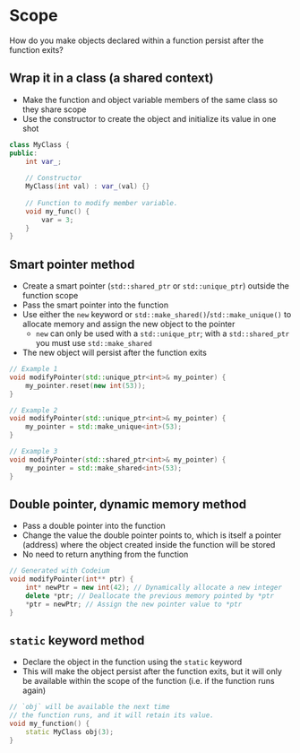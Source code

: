 
# Scope

How do you make objects declared within a function persist after the function exits?

## Wrap it in a class (a shared context)

- Make the function and object variable members of the same class so they share scope
- Use the constructor to create the object and initialize its value in one shot

```cpp
class MyClass {
public:
	int var_;
	
	// Constructor
	MyClass(int val) : var_(val) {}
	
	// Function to modify member variable.
	void my_func() {
		var = 3;
	}
}
```

## Smart pointer method

- Create a smart pointer (`std::shared_ptr` or `std::unique_ptr`) outside the function scope
- Pass the smart pointer into the function
- Use either the `new` keyword or `std::make_shared()`/`std::make_unique()` to allocate memory and assign the new object to the pointer
	- `new` can only be used with a `std::unique_ptr`; with a `std::shared_ptr` you must use `std::make_shared`
- The new object will persist after the function exits

```cpp
// Example 1
void modifyPointer(std::unique_ptr<int>& my_pointer) {
	my_pointer.reset(new int(53));
}

// Example 2
void modifyPointer(std::unique_ptr<int>& my_pointer) {
	my_pointer = std::make_unique<int>(53);
}

// Example 3
void modifyPointer(std::shared_ptr<int>& my_pointer) {
	my_pointer = std::make_shared<int>(53);
}
```

## Double pointer, dynamic memory method

- Pass a double pointer into the function
- Change the value the double pointer points to, which is itself a pointer (address) where the object created inside the function will be stored
- No need to return anything from the function

```cpp
// Generated with Codeium
void modifyPointer(int** ptr) {
	int* newPtr = new int(42); // Dynamically allocate a new integer
	delete *ptr; // Deallocate the previous memory pointed by *ptr
	*ptr = newPtr; // Assign the new pointer value to *ptr
}
```

## `static` keyword method

- Declare the object in the function using the `static` keyword
- This will make the object persist after the function exits, but it will only be available within the scope of the function (i.e. if the function runs again)

```cpp
// `obj` will be available the next time
// the function runs, and it will retain its value.
void my_function() {
	static MyClass obj(3);
}
```